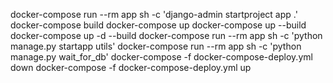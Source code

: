 docker-compose run --rm app sh -c 'django-admin startproject app .'
docker-compose build
docker-compose up
docker-compose up --build
docker-compose up -d --build
docker-compose run --rm app sh -c 'python manage.py startapp utils'
docker-compose run --rm app sh -c 'python manage.py wait_for_db'
docker-compose -f docker-compose-deploy.yml down
docker-compose -f docker-compose-deploy.yml up
